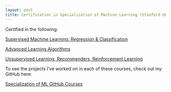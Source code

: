 ```yaml
---
layout: post
title: Certification in Specialization of Machine Learning (Stanford University)
---
```


Certified in the following:


[Supervised Machine Learning: Regression & Classification](https://coursera.org/share/49a312f2e3e211fe55a325305af100d3)

[Advanced Learning Algorithms](https://coursera.org/share/a68da8d604271001fd2a93e9d9cd9bee)

[Unsupervised Learning, Recommenders, Reinforcement Learning](https://coursera.org/share/15f83bba05f1cb6d25ca983e3adfec1e)

To see the projects I've worked on in each of these courses, check out my GitHub here:

[Specialization of ML GitHub Courses](https://github.com/tanuK17/ml_projects_23-24/tree/655d983c7026f13871d9dc0cb394c53bfe0fc3d4/coursera%20projects)

<br>
